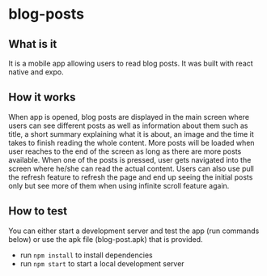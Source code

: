 # blog-posts

## What is it 
It is a mobile app allowing users to read blog posts. It was built with react native and expo. 

## How it works 
When app is opened, blog posts are displayed in the main screen where users can see different posts as well as information about them such as title, a short summary explaining what it is about, an image and the time it takes to finish reading the whole content. More posts will be loaded when user reaches to the end of the screen as long as there are more posts available. When one of the posts is pressed, user gets navigated into the screen where he/she can read the actual content. Users can also use pull the refresh feature to refresh the page and end up seeing the initial posts only but see more of them when using infinite scroll feature again. 

## How to test 
You can either start a development server and test the app (run commands below) or use the apk file (blog-post.apk) that is provided. 
- run `npm install` to install dependencies 
- run `npm start` to start a local development server  
